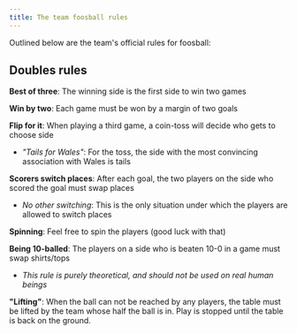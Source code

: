 ```yaml
---
title: The team foosball rules
---
```


Outlined below are the team's official rules for foosball:

## Doubles rules

**Best of three**: The winning side is the first side to win two games

**Win by two**: Each game must be won by a margin of two goals

**Flip for it**: When playing a third game, a coin-toss will decide who gets to choose side

- *"Tails for Wales"*: For the toss, the side with the most convincing association with Wales is tails

**Scorers switch places**: After each goal, the two players on the side who scored the goal must swap places

- *No other switching*: This is the only situation under which the players are allowed to switch places

**Spinning**: Feel free to spin the players (good luck with that)

**Being 10-balled**: The players on a side who is beaten 10-0 in a game must swap shirts/tops

- *This rule is purely theoretical, and should not be used on real human beings*

**"Lifting"**: When the ball can not be reached by any players, the table must be lifted by the team whose half the ball is in. Play is stopped until the table is back on the ground.

